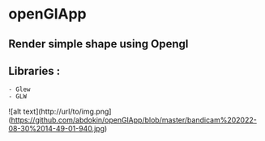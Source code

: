 # openGlApp
## Render simple shape using Opengl 
## Libraries :
    - Glew 
    - GLW
   
![alt text](http://url/to/img.png](https://github.com/abdokin/openGlApp/blob/master/bandicam%202022-08-30%2014-49-01-940.jpg)
